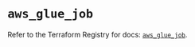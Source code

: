 # `aws_glue_job`

Refer to the Terraform Registry for docs: [`aws_glue_job`](https://registry.terraform.io/providers/hashicorp/aws/6.3.0/docs/resources/glue_job).
